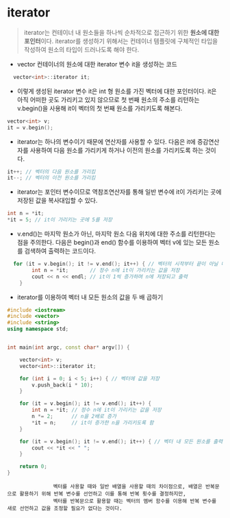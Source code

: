 # iterator

> iterator는 컨테이너 내 원소들을 하나씩 순차적으로 접근하기 위한 **원소에 대한 포인터**이다. iterator를 생성하기 위해서는 컨테이너 템플릿에 구체적인 타입을 작성하여
> 원소의 타입이 드러나도록 해야 한다.

+ vector<int> 컨테이너의 원소에 대한 iterator 변수 it을 생성하는 코드
```c++
  vector<int>::iterator it;
```

+ 이렇게 생성된 iterator 변수 it은 int 형 원소를 가진 벡터에 대한 포인터이다. it은 아직 어떠한 곳도 가리키고 있지 않으므로 첫 번째 원소의 주소를
  리턴하는 v.begin()을 사용해 it이 벡터의 첫 번째 원소를 가리키도록 해본다.
  
```c++
vector<int> v;
it = v.begin();
```
  
+ iterator는 하나의 변수이기 때문에 연산자를 사용할 수 있다. 다음은 it에 증감연산자를 사용하여 다음 원소를 가리키게 하거나 이전의 원소를 가리키도록 하는 것이다.
```c++
it++; // 벡터의 다음 원소를 가리킴
it--; // 벡터의 이전 원소를 가리킴
```
 
+ iterator는 포인터 변수이므로 역참조연산자를 통해 일반 변수에 it이 가리키는 곳에 저장된 값을 복사대입할 수 있다.
```c++
int n = *it;
*it = 5; // it이 가리키는 곳에 5를 저장
```
  
  
  
+ v.end()는 마지막 원소가 아닌, 마지막 원소 다음 위치에 대한 주소를 리턴한다는 점을 주의한다. 다음은 begin()과 end() 함수를 이용하여 벡터 v에 있는
  모든 원소를 검색하여 출력하는 코드이다.
```c++
  for (it = v.begin(); it != v.end(); it++) { // 벡터의 시작부터 끝이 아닐 때 까지 반복
		int n = *it;       // 정수 n에 it이 가리키는 값을 저장
		cout << n << endl; // it이 1씩 증가하며 n에 저장되고 출력
	}
```
  
  
  + iterator를 이용하여 벡터 내 모든 원소의 값을 두 배 곱하기
```c++
#include <iostream>
#include <vector>
#include <string>
using namespace std;


int main(int argc, const char* argv[]) {

	vector<int> v;
	vector<int>::iterator it;

	for (int i = 0; i < 5; i++) { // 벡터에 값을 저장
		v.push_back(i * 10);
	}

	for (it = v.begin(); it != v.end(); it++) { 
		int n = *it; // 정수 n에 it이 가리키는 값을 저장
		n *= 2;      // n을 2배로 증가
		*it = n;     // it이 증가한 n을 가리키도록 함
	}

	for (it = v.begin(); it != v.end(); it++) { // 벡터 내 모든 원소를 출력
		cout << *it << " ";
	}

	return 0;
}
```
                   
                   벡터를 사용할 때와 일반 배열을 사용할 때의 차이점으로, 배열은 반복문으로 활용하기 위해 반복 변수를 선언하고 이를 통해 반복 횟수를 결정하지만,
                   벡터를 반복문으로 활용할 때는 벡터의 멤버 함수를 이용해 반복 변수를 새로 선언하고 값을 조정할 필요가 없다는 것이다.

  
  
  
  
  
  
  
